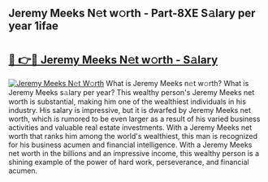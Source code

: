 ## Jeremy Meeks N𝚎t w𝚘rth - Part-8XE S𝚊lary per year 1ifae

# <h2><a href="http://gc1rxub.nevu.top/?p=Jeremy+Meeks">🔗 👉🔴 Jeremy Meeks N𝚎t w𝚘rth - S𝚊lary</a></h2>

[![Jeremy Meeks N𝚎t W𝚘rth](https://i.imgur.com/Oavwk0R.jpeg)](http://gc1rxub.nevu.top/?p=Jeremy+Meeks)
What is Jeremy Meeks n𝚎t w𝚘rth? What is Jeremy Meeks s𝚊lary per year?
This wealthy person's Jeremy Meeks net worth is substantial, making him one of the wealthiest individuals in his industry. His salary is impressive, but it is dwarfed by Jeremy Meeks net worth, which is rumored to be even larger as a result of his varied business activities and valuable real estate investments. With a Jeremy Meeks net worth that ranks him among the world's wealthiest, this man is recognized for his business acumen and financial intelligence. With a Jeremy Meeks net worth in the billions and an impressive income, this wealthy person is a shining example of the power of hard work, perseverance, and financial acumen.
